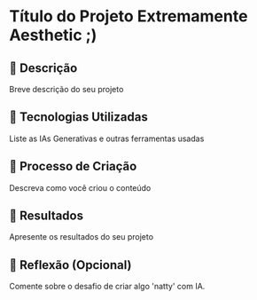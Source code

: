# Título do Projeto Extremamente Aesthetic ;)

## 📒 Descrição
Breve descrição do seu projeto

## 🤖 Tecnologias Utilizadas
Liste as IAs Generativas e outras ferramentas usadas

## 🧐 Processo de Criação
Descreva como você criou o conteúdo

## 🚀 Resultados
Apresente os resultados do seu projeto

## 💭 Reflexão (Opcional)
Comente sobre o desafio de criar algo 'natty' com IA.

<!---
SERGIOBONASSOLI/SERGIOBONASSOLI is a ✨ special ✨ repository because its `README.md` (this file) appears on your GitHub profile.
You can click the Preview link to take a look at your changes.
--->
